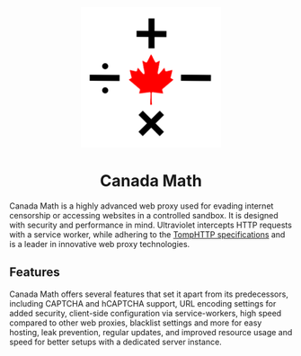 <p align="center"><img src="https://raw.githubusercontent.com/RetiredLake/CanadaMath/refs/heads/main/node_modules/ultraviolet-static/public/uvlight.png" height="250"></p>

<h1 align="center">Canada Math</h1>

Canada Math is a highly advanced web proxy used for evading internet censorship or accessing websites in a controlled sandbox. It is designed with security and performance in mind. Ultraviolet intercepts HTTP requests with a service worker, while adhering to the [TompHTTP specifications](https://github.com/tomphttp) and is a leader in innovative web proxy technologies.

## Features

Canada Math offers several features that set it apart from its predecessors, including CAPTCHA and hCAPTCHA support, URL encoding settings for added security, client-side configuration via service-workers, high speed compared to other web proxies, blacklist settings and more for easy hosting, leak prevention, regular updates, and improved resource usage and speed for better setups with a dedicated server instance.
